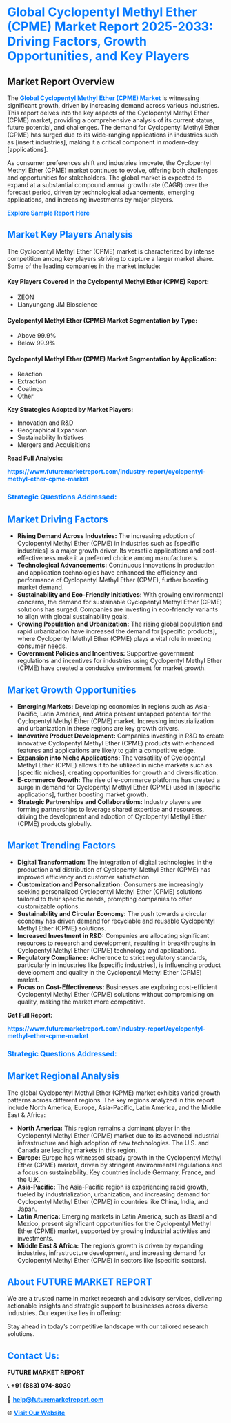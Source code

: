 <h1 style="color: #007BFF;">Global Cyclopentyl Methyl Ether (CPME) Market Report 2025-2033: Driving Factors, Growth Opportunities, and Key Players</h1>

<section id="overview">
<h2>Market Report Overview</h2>
<p>The <a href="https://www.futuremarketreport.com/industry-report/cyclopentyl-methyl-ether-cpme-market" style="color: #007BFF; text-decoration: none;"><strong>Global Cyclopentyl Methyl Ether (CPME) Market</strong></a> is witnessing significant growth, driven by increasing demand across various industries. This report delves into the key aspects of the Cyclopentyl Methyl Ether (CPME) market, providing a comprehensive analysis of its current status, future potential, and challenges. The demand for Cyclopentyl Methyl Ether (CPME) has surged due to its wide-ranging applications in industries such as [insert industries], making it a critical component in modern-day [applications].</p>
<p>As consumer preferences shift and industries innovate, the Cyclopentyl Methyl Ether (CPME) market continues to evolve, offering both challenges and opportunities for stakeholders. The global market is expected to expand at a substantial compound annual growth rate (CAGR) over the forecast period, driven by technological advancements, emerging applications, and increasing investments by major players.</p>
</section>

<section id="overview">
<p><a href="https://www.futuremarketreport.com/request-sample/reportId=47210" style="color: #007BFF; text-decoration: none;"><strong>Explore Sample Report Here</strong></a></p>
</section>

<section id="key-players">
<h2 style="color: #007BFF;">Market Key Players Analysis</h2>
<p>The Cyclopentyl Methyl Ether (CPME) market is characterized by intense competition among key players striving to capture a larger market share. Some of the leading companies in the market include:</p>
<h4>Key Players Covered in the Cyclopentyl Methyl Ether (CPME) Report:</h4>
<ul><li>ZEON</li><li>Lianyungang JM Bioscience</li></ul>
<h4>Cyclopentyl Methyl Ether (CPME) Market Segmentation by Type:</h4>
<ul><li>Above 99.9%</li><li>Below 99.9%</li></ul>

<h4>Cyclopentyl Methyl Ether (CPME) Market Segmentation by Application:</h4>
<ul><li>Reaction</li><li>Extraction</li><li>Coatings</li><li>Other</li></ul>
<p><strong>Key Strategies Adopted by Market Players:</strong></p>
<ul>
<li>Innovation and R&D</li>
<li>Geographical Expansion</li>
<li>Sustainability Initiatives</li>
<li>Mergers and Acquisitions</li>
</ul>
</section>

<section>
<p><strong>Read Full Analysis: </strong></p><a href="https://www.futuremarketreport.com/industry-report/cyclopentyl-methyl-ether-cpme-market" style="color: #007BFF; text-decoration: none;"><strong>https://www.futuremarketreport.com/industry-report/cyclopentyl-methyl-ether-cpme-market</strong></a>
<h3 style="color: #007BFF;">Strategic Questions Addressed:</h3>
</section>

<section id="driving-factors">
<h2 style="color: #007BFF;">Market Driving Factors</h2>
<ul>
<li><strong>Rising Demand Across Industries:</strong> The increasing adoption of Cyclopentyl Methyl Ether (CPME) in industries such as [specific industries] is a major growth driver. Its versatile applications and cost-effectiveness make it a preferred choice among manufacturers.</li>
<li><strong>Technological Advancements:</strong> Continuous innovations in production and application technologies have enhanced the efficiency and performance of Cyclopentyl Methyl Ether (CPME), further boosting market demand.</li>
<li><strong>Sustainability and Eco-Friendly Initiatives:</strong> With growing environmental concerns, the demand for sustainable Cyclopentyl Methyl Ether (CPME) solutions has surged. Companies are investing in eco-friendly variants to align with global sustainability goals.</li>
<li><strong>Growing Population and Urbanization:</strong> The rising global population and rapid urbanization have increased the demand for [specific products], where Cyclopentyl Methyl Ether (CPME) plays a vital role in meeting consumer needs.</li>
<li><strong>Government Policies and Incentives:</strong> Supportive government regulations and incentives for industries using Cyclopentyl Methyl Ether (CPME) have created a conducive environment for market growth.</li>
</ul>
</section>

<section id="growth-opportunities">
<h2 style="color: #007BFF;">Market Growth Opportunities</h2>
<ul>
<li><strong>Emerging Markets:</strong> Developing economies in regions such as Asia-Pacific, Latin America, and Africa present untapped potential for the Cyclopentyl Methyl Ether (CPME) market. Increasing industrialization and urbanization in these regions are key growth drivers.</li>
<li><strong>Innovative Product Development:</strong> Companies investing in R&D to create innovative Cyclopentyl Methyl Ether (CPME) products with enhanced features and applications are likely to gain a competitive edge.</li>
<li><strong>Expansion into Niche Applications:</strong> The versatility of Cyclopentyl Methyl Ether (CPME) allows it to be utilized in niche markets such as [specific niches], creating opportunities for growth and diversification.</li>
<li><strong>E-commerce Growth:</strong> The rise of e-commerce platforms has created a surge in demand for Cyclopentyl Methyl Ether (CPME) used in [specific applications], further boosting market growth.</li>
<li><strong>Strategic Partnerships and Collaborations:</strong> Industry players are forming partnerships to leverage shared expertise and resources, driving the development and adoption of Cyclopentyl Methyl Ether (CPME) products globally.</li>
</ul>
</section>

<section id="trending-factors">
<h2 style="color: #007BFF;">Market Trending Factors</h2>
<ul>
<li><strong>Digital Transformation:</strong> The integration of digital technologies in the production and distribution of Cyclopentyl Methyl Ether (CPME) has improved efficiency and customer satisfaction.</li>
<li><strong>Customization and Personalization:</strong> Consumers are increasingly seeking personalized Cyclopentyl Methyl Ether (CPME) solutions tailored to their specific needs, prompting companies to offer customizable options.</li>
<li><strong>Sustainability and Circular Economy:</strong> The push towards a circular economy has driven demand for recyclable and reusable Cyclopentyl Methyl Ether (CPME) solutions.</li>
<li><strong>Increased Investment in R&D:</strong> Companies are allocating significant resources to research and development, resulting in breakthroughs in Cyclopentyl Methyl Ether (CPME) technology and applications.</li>
<li><strong>Regulatory Compliance:</strong> Adherence to strict regulatory standards, particularly in industries like [specific industries], is influencing product development and quality in the Cyclopentyl Methyl Ether (CPME) market.</li>
<li><strong>Focus on Cost-Effectiveness:</strong> Businesses are exploring cost-efficient Cyclopentyl Methyl Ether (CPME) solutions without compromising on quality, making the market more competitive.</li>
</ul>
</section>

<section>
<p><strong>Get Full Report: </strong></p><a href="https://www.futuremarketreport.com/industry-report/cyclopentyl-methyl-ether-cpme-market" style="color: #007BFF; text-decoration: none;"><strong>https://www.futuremarketreport.com/industry-report/cyclopentyl-methyl-ether-cpme-market</strong></a>
<h3 style="color: #007BFF;">Strategic Questions Addressed:</h3>
</section>


<section id="regional-analysis">
<h2 style="color: #007BFF;">Market Regional Analysis</h2>
<p>The global Cyclopentyl Methyl Ether (CPME) market exhibits varied growth patterns across different regions. The key regions analyzed in this report include North America, Europe, Asia-Pacific, Latin America, and the Middle East & Africa:</p>
<ul>
<li><strong>North America:</strong> This region remains a dominant player in the Cyclopentyl Methyl Ether (CPME) market due to its advanced industrial infrastructure and high adoption of new technologies. The U.S. and Canada are leading markets in this region.</li>
<li><strong>Europe:</strong> Europe has witnessed steady growth in the Cyclopentyl Methyl Ether (CPME) market, driven by stringent environmental regulations and a focus on sustainability. Key countries include Germany, France, and the U.K.</li>
<li><strong>Asia-Pacific:</strong> The Asia-Pacific region is experiencing rapid growth, fueled by industrialization, urbanization, and increasing demand for Cyclopentyl Methyl Ether (CPME) in countries like China, India, and Japan.</li>
<li><strong>Latin America:</strong> Emerging markets in Latin America, such as Brazil and Mexico, present significant opportunities for the Cyclopentyl Methyl Ether (CPME) market, supported by growing industrial activities and investments.</li>
<li><strong>Middle East & Africa:</strong> The region’s growth is driven by expanding industries, infrastructure development, and increasing demand for Cyclopentyl Methyl Ether (CPME) in sectors like [specific sectors].</li>
</ul>
</section>

<footer>
<h2 style="color: #007BFF;">About FUTURE MARKET REPORT</h2>
<p>We are a trusted name in market research and advisory services, delivering actionable insights and strategic support to businesses across diverse industries. Our expertise lies in offering:</p>

<p>Stay ahead in today’s competitive landscape with our tailored research solutions.</p>

<h2 style="color: #007BFF;">Contact Us:</h2>
<p><strong>FUTURE MARKET REPORT</strong></p>
<p>📞 <strong>+91 (883) 074-8030</strong></p>
<p>📧 <strong><a href="mailto:help@futuremarketreport.com" style="color: #007BFF;">help@futuremarketreport.com</a></strong></p>
<p>🌐 <strong><a href="https://www.futuremarketreport.com/" style="color: #007BFF;">Visit Our Website</a></strong></p>
</footer>